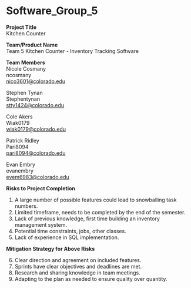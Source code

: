 # Software_Group_5

**Project Title** <br>
Kitchen Counter

**Team/Product Name** <br>
Team 5
Kitchen Counter - Inventory Tracking Software

**Team Members** <br>
Nicole Cosmany <br>
ncosmany <br>
nico3601@colorado.edu

Stephen Tynan <br>
Stephentynan <br>
stty1424@colorado.edu

Cole Akers <br>
Wiak0179 <br>
wiak0179@colorado.edu

Patrick Ridley <br>
Pari8094 <br>
pari8094@colorado.edu

Evan Embry <br>
evanembry <br>
evem6983@colorado.edu


**Risks to Project Completion**  

1. A large number of possible features could lead to snowballing task numbers.  
2. Limited timeframe, needs to be completed by the end of the semester.  
3. Lack of previous knowledge, first time building an inventory management system.  
4. Potential time constraints, jobs, other classes.  
5. Lack of experience in SQL implementation.  

**Mitigation Strategy for Above Risks**  

6. Clear direction and agreement on included features.  
7. Sprints have clear objectives and deadlines are met.  
8. Research and sharing knowledge in team meetings.  
9. Adapting to the plan as needed to ensure quality over quantity.  


